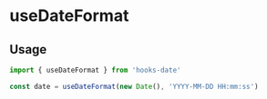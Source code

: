 # useDateFormat

## Usage

```ts
import { useDateFormat } from 'hooks-date'

const date = useDateFormat(new Date(), 'YYYY-MM-DD HH:mm:ss')
```
